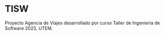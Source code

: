 # TISW
Proyecto Agencia de Viajes desarrollado por curso Taller de Ingeniería de Software 2023, UTEM. 
